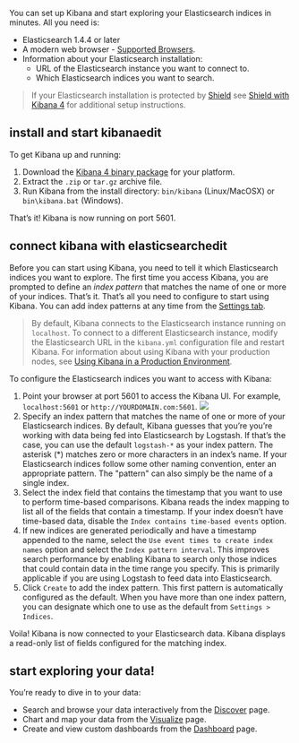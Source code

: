 You can set up Kibana and start exploring your Elasticsearch indices in minutes. All you need is:

* Elasticsearch 1.4.4 or later
* A modern web browser - [Supported Browsers](http://www.elasticsearch.com/support/matrix?_ga=1.149082614.1575542547.1409213558).
* Information about your Elasticsearch installation:
  * URL of the Elasticsearch instance you want to connect to.
  * Which Elasticsearch indices you want to search.

> If your Elasticsearch installation is protected by [Shield](http://www.elasticsearch.org/overview/shield/) see [Shield with Kibana 4](https://www.elasticsearch.org/guide/en/shield/current/_shield_with_kibana_4.html) for additional setup instructions.

## install and start kibanaedit

To get Kibana up and running:

1. Download the [Kibana 4 binary package](http://www.elasticsearch.org/overview/kibana/installation/) for your platform.
2. Extract the `.zip` or `tar.gz` archive file.
3. Run Kibana from the install directory: `bin/kibana` (Linux/MacOSX) or `bin\kibana.bat` (Windows).

That’s it! Kibana is now running on port 5601.

## connect kibana with elasticsearchedit

Before you can start using Kibana, you need to tell it which Elasticsearch indices you want to explore. The first time you access Kibana, you are prompted to define an *index pattern* that matches the name of one or more of your indices. That’s it. That’s all you need to configure to start using Kibana. You can add index patterns at any time from the [Settings tab](http://www.elasticsearch.org/guide/en/kibana/current/settings.html#settings-create-pattern).

> By default, Kibana connects to the Elasticsearch instance running on `localhost`. To connect to a different Elasticsearch instance, modify the Elasticsearch URL in the `kibana.yml` configuration file and restart Kibana. For information about using Kibana with your production nodes, see [Using Kibana in a Production Environment](./production.md).

To configure the Elasticsearch indices you want to access with Kibana:

1. Point your browser at port 5601 to access the Kibana UI. For example, `localhost:5601` or `http://YOURDOMAIN.com:5601`.
![](http://www.elasticsearch.org/guide/en/kibana/current/images/Start-Page.jpg)
2. Specify an index pattern that matches the name of one or more of your Elasticsearch indices. By default, Kibana guesses that you’re you’re working with data being fed into Elasticsearch by Logstash. If that’s the case, you can use the default `logstash-*` as your index pattern. The asterisk (*) matches zero or more characters in an index’s name. If your Elasticsearch indices follow some other naming convention, enter an appropriate pattern. The "pattern" can also simply be the name of a single index.
3. Select the index field that contains the timestamp that you want to use to perform time-based comparisons. Kibana reads the index mapping to list all of the fields that contain a timestamp. If your index doesn’t have time-based data, disable the `Index contains time-based events` option.
4. If new indices are generated periodically and have a timestamp appended to the name, select the `Use event times to create index names` option and select the `Index pattern interval`. This improves search performance by enabling Kibana to search only those indices that could contain data in the time range you specify. This is primarily applicable if you are using Logstash to feed data into Elasticsearch.
5. Click `Create` to add the index pattern. This first pattern is automatically configured as the default. When you have more than one index pattern, you can designate which one to use as the default from `Settings > Indices`.

Voila! Kibana is now connected to your Elasticsearch data. Kibana displays a read-only list of fields configured for the matching index.

## start exploring your data!

You’re ready to dive in to your data:

* Search and browse your data interactively from the [Discover](./discover.md) page.
* Chart and map your data from the [Visualize](./visualize.md) page.
* Create and view custom dashboards from the [Dashboard](./dashboard.md) page.
